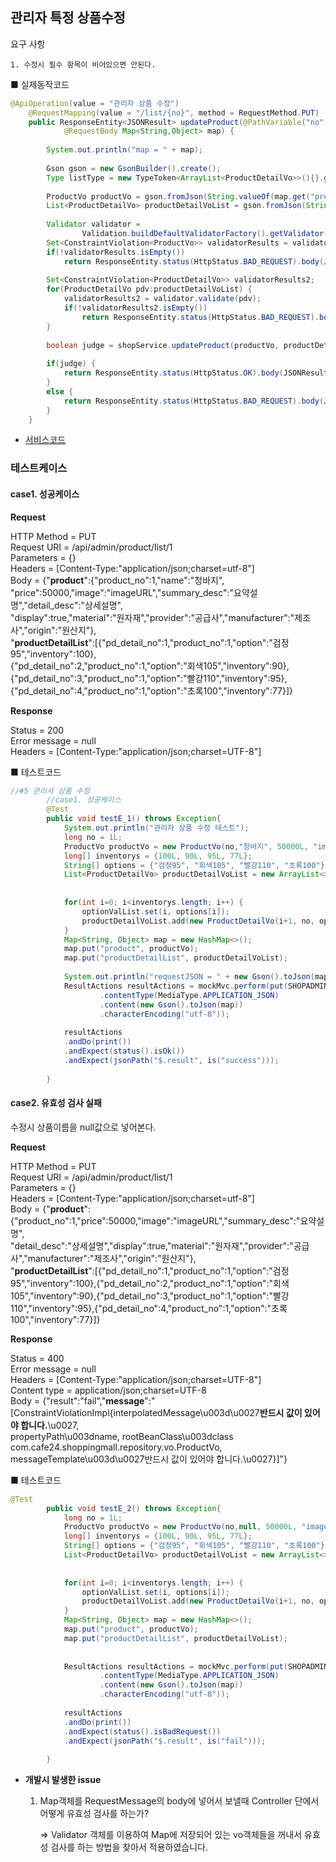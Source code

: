 ## 관리자 특정 상품수정

 요구 사항

	1. 수정시 필수 항목이 비어있으면 안된다.



■ 실제동작코드 

```java
@ApiOperation(value = "관리자 상품 수정")
	@RequestMapping(value = "/list/{no}", method = RequestMethod.PUT)
	public ResponseEntity<JSONResult> updateProduct(@PathVariable("no") Long no,
			@RequestBody Map<String,Object> map) {
		
		System.out.println("map = " + map);
		
		Gson gson = new GsonBuilder().create();
		Type listType = new TypeToken<ArrayList<ProductDetailVo>>(){}.getType();
		
		ProductVo productVo = gson.fromJson(String.valueOf(map.get("product")), ProductVo.class);
		List<ProductDetailVo> productDetailVoList = gson.fromJson(String.valueOf(map.get("productDetailList")), listType);
		
		Validator validator = 
				Validation.buildDefaultValidatorFactory().getValidator();
		Set<ConstraintViolation<ProductVo>> validatorResults = validator.validate(productVo);
		if(!validatorResults.isEmpty())
			return ResponseEntity.status(HttpStatus.BAD_REQUEST).body(JSONResult.fail(validatorResults.toString()));
		
		Set<ConstraintViolation<ProductDetailVo>> validatorResults2;
		for(ProductDetailVo pdv:productDetailVoList) {
			validatorResults2 = validator.validate(pdv);
			if(!validatorResults2.isEmpty())
				return ResponseEntity.status(HttpStatus.BAD_REQUEST).body(JSONResult.fail(validatorResults2.toString()));
		}
		
		boolean judge = shopService.updateProduct(productVo, productDetailVoList);
		
		if(judge) {
			return ResponseEntity.status(HttpStatus.OK).body(JSONResult.success(map));
		}
		else {
			return ResponseEntity.status(HttpStatus.BAD_REQUEST).body(JSONResult.fail("상품 수정 실패"));
		}
	}
```

- [서비스코드]()

### 테스트케이스

#### case1. 성공케이스

**Request**

HTTP Method = PUT<br>
      Request URI = /api/admin/product/list/1<br>
       Parameters = {}<br>
          Headers = [Content-Type:"application/json;charset=utf-8"]<br>
             Body = {"**product**":{"product_no":1,"name":"청바지",<br>"price":50000,"image":"imageURL","summary_desc":"요약설명","detail_desc":"상세설명",<br>"display":true,"material":"원자재","provider":"공급사","manufacturer":"제조사","origin":"원산지"},<br>"**productDetailList**":[{"pd_detail_no":1,"product_no":1,"option":"검정95","inventory":100},<br>{"pd_detail_no":2,"product_no":1,"option":"회색105","inventory":90},<br>{"pd_detail_no":3,"product_no":1,"option":"빨강110","inventory":95},<br>{"pd_detail_no":4,"product_no":1,"option":"초록100","inventory":77}]}

**Response**

Status = 200<br>
    Error message = null<br>
          Headers = [Content-Type:"application/json;charset=UTF-8"]<br>
         

■  테스트코드

```java
//#5 관리사 상품 수정
		//case1. 성공케이스
		@Test
		public void testE_1() throws Exception{
			System.out.println("관리자 상품 수정 테스트");
			long no = 1L;
			ProductVo productVo = new ProductVo(no,"청바지", 50000L, "imageURL", "요약설명", "상세설명", true, "원자재", "공급사", "제조사", "원산지");
			long[] inventorys = {100L, 90L, 95L, 77L};
			String[] options = {"검정95", "회색105", "빨강110", "초록100"};
			List<ProductDetailVo> productDetailVoList = new ArrayList<>();
			
			
			for(int i=0; i<inventorys.length; i++) {
				optionValList.set(i, options[i]);
				productDetailVoList.add(new ProductDetailVo(i+1, no, optionValList.get(i), inventorys[i]));
			}
			Map<String, Object> map = new HashMap<>();
			map.put("product", productVo);
			map.put("productDetailList", productDetailVoList);
			
			System.out.println("requestJSON = " + new Gson().toJson(map));
			ResultActions resultActions = mockMvc.perform(put(SHOPADMINURL+"/list/{no}",no)
					.contentType(MediaType.APPLICATION_JSON)
					.content(new Gson().toJson(map))
					.characterEncoding("utf-8"));
			
			resultActions
			.andDo(print())
			.andExpect(status().isOk())
			.andExpect(jsonPath("$.result", is("success")));
			
		}
```



#### case2. 유효성 검사 실패 

수정시 상품이름을 null값으로 넣어본다.

**Request**

 HTTP Method = PUT<br>
      Request URI = /api/admin/product/list/1<br>
       Parameters = {}<br>
          Headers = [Content-Type:"application/json;charset=utf-8"]<br>             Body = {"**product**":{"product_no":1,"price":50000,"image":"imageURL","summary_desc":"요약설명",<br>"detail_desc":"상세설명","display":true,"material":"원자재","provider":"공급사","manufacturer":"제조사","origin":"원산지"},<br>"**productDetailList**":[{"pd_detail_no":1,"product_no":1,"option":"검정95","inventory":100},{"pd_detail_no":2,"product_no":1,"option":"회색105","inventory":90},{"pd_detail_no":3,"product_no":1,"option":"빨강110","inventory":95},{"pd_detail_no":4,"product_no":1,"option":"초록100","inventory":77}]}

**Response**

  Status = 400<br>
    Error message = null<br>
          Headers = [Content-Type:"application/json;charset=UTF-8"]<br>
     Content type = application/json;charset=UTF-8<br>
             Body = {"result":"fail","**message**":"[ConstraintViolationImpl{interpolatedMessage\u003d\u0027**반드시 값이 있어야 합니다.**\u0027,<br> propertyPath\u003dname, rootBeanClass\u003dclass com.cafe24.shoppingmall.repository.vo.ProductVo, messageTemplate\u003d\u0027반드시 값이 있어야 합니다.\u0027}]"}

■  테스트코드

```java
@Test
		public void testE_2() throws Exception{
			long no = 1L;
			ProductVo productVo = new ProductVo(no,null, 50000L, "imageURL", "요약설명", "상세설명", true, "원자재", "공급사", "제조사", "원산지");
			long[] inventorys = {100L, 90L, 95L, 77L};
			String[] options = {"검정95", "회색105", "빨강110", "초록100"};
			List<ProductDetailVo> productDetailVoList = new ArrayList<>();
			
			
			for(int i=0; i<inventorys.length; i++) {
				optionValList.set(i, options[i]);
				productDetailVoList.add(new ProductDetailVo(i+1, no, optionValList.get(i), inventorys[i]));
			}
			Map<String, Object> map = new HashMap<>();
			map.put("product", productVo);
			map.put("productDetailList", productDetailVoList);
			
			
			ResultActions resultActions = mockMvc.perform(put(SHOPADMINURL+"/list/{no}",no)
					.contentType(MediaType.APPLICATION_JSON)
					.content(new Gson().toJson(map))
					.characterEncoding("utf-8"));
			
			resultActions
			.andDo(print())
			.andExpect(status().isBadRequest())
			.andExpect(jsonPath("$.result", is("fail")));
			
		}
```



- <b>개발시 발생한 issue</b>

  1. Map객체를 RequestMessage의 body에 넣어서 보낼때 Controller 단에서 어떻게 유효성 검사를 하는가?

     => Validator 객체를 이용하여 Map에 저장되어 있는 vo객체들을 꺼내서 유효성 검사를 하는 방법을 찾아서 적용하였습니다.